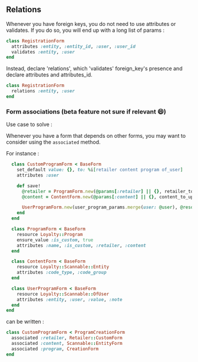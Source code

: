 ## Relations

Whenever you have foreign keys, you do not need to use attributes or validates. If you do so, you will end up with a long list of params :

```ruby
class RegistrationForm
  attributes :entity, :entity_id, :user, :user_id
  validates :entity, :user
end
```

Instead, declare 'relations', which 'validates' foreign_key's presence and declare attributes and attributes_id.

```ruby
class RegistrationForm
  relations :entity, :user
end
```

### Form associations (beta feature not sure if relevant 😄)

Use case to solve :

Whenever you have a form that depends on other forms, you may want to consider using the `associated` method.

For instance :

```ruby
  class CustomProgramForm < BaseForm
    set_default value: {}, to: %i[retailer content program of_user]
    attributes :user

    def save!
      @retailer = ProgramForm.new(@params[:retailer] || {}, retailer_to_update).save!
      @content = ContentForm.new(@params[:content] || {}, content_to_update).save!

      UserProgramForm.new(user_program_params.merge(user: @user), @resource).save!
    end
  end

  class ProgramForm < BaseForm
    resource Loyalty::Program
    ensure_value :is_custom, true
    attributes :name, :is_custom, :retailer, :content
  end

  class ContentForm < BaseForm
    resource Loyalty::Scannable::Entity
    attributes :code_type, :code_group
  end

  class UserProgramForm < BaseForm
    resource Loyalty::Scannable::OfUser
    attributes :entity, :user, :value, :note
  end
end
```

can be written :

```ruby
class CustomProgramForm < ProgramCreationForm
  associated :retailer, Retailer::CustomForm
  associated :content, Scannable::EntityForm
  associated :program, CreationForm
end
```
